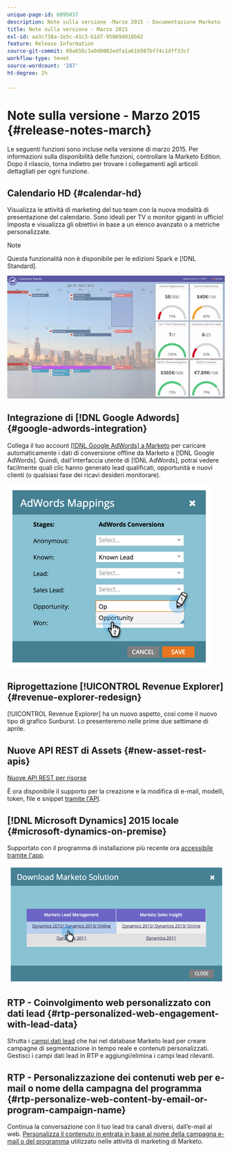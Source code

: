 ```yaml
---
unique-page-id: 6095037
description: Note sulla versione -Marzo 2015 - Documentazione Marketo - Documentazione del prodotto
title: Note sulla versione - Marzo 2015
exl-id: aa3c738a-2e5c-41c3-b1d7-95869dd10b02
feature: Release Information
source-git-commit: 09a656c3a0d0002edfa1a61b987bff4c1dff33cf
workflow-type: tm+mt
source-wordcount: '287'
ht-degree: 2%

---
```


# Note sulla versione - Marzo 2015 {#release-notes-march}

Le seguenti funzioni sono incluse nella versione di marzo 2015. Per informazioni sulla disponibilità delle funzioni, controllare la Marketo Edition. Dopo il rilascio, torna indietro per trovare i collegamenti agli articoli dettagliati per ogni funzione.

## Calendario HD {#calendar-hd}

Visualizza le attività di marketing del tuo team con la nuova modalità di presentazione del calendario. Sono ideali per TV o monitor giganti in ufficio! Imposta e visualizza gli obiettivi in base a un elenco avanzato o a metriche personalizzate.

>[!NOTE]
>
>Questa funzionalità non è disponibile per le edizioni Spark e [!DNL Standard].

![](assets/image2015-3-23-11-3a39-3a15.png)

## Integrazione di [!DNL Google Adwords] {#google-adwords-integration}

Collega il tuo account [[!DNL Google AdWords]  a Marketo](/help/marketo/product-docs/administration/additional-integrations/add-google-adwords-as-a-launchpoint-service.md) per caricare automaticamente i dati di conversione offline da Marketo a [!DNL Google AdWords]. Quindi, dall&#39;interfaccia utente di [!DNL AdWords], potrai vedere facilmente quali clic hanno generato lead qualificati, opportunità e nuovi clienti (o qualsiasi fase dei ricavi desideri monitorare).

![](assets/image2015-3-23-11-3a50-3a55.png)

## Riprogettazione [!UICONTROL Revenue Explorer] {#revenue-explorer-redesign}

[!UICONTROL Revenue Explorer] ha un nuovo aspetto, così come il nuovo tipo di grafico Sunburst. Lo presenteremo nelle prime due settimane di aprile.

## Nuove API REST di Assets {#new-asset-rest-apis}

[Nuove API REST per risorse](https://experienceleague.adobe.com/it/docs/marketo-developer/marketo/rest/assets/assets)

È ora disponibile il supporto per la creazione e la modifica di e-mail, modelli, token, file e snippet [tramite l&#39;API](https://developer.adobe.com/marketo-apis/api/asset/).

## [!DNL Microsoft Dynamics] 2015 locale {#microsoft-dynamics-on-premise}

Supportato con il programma di installazione più recente ora [accessibile tramite l&#39;app](/help/marketo/product-docs/crm-sync/microsoft-dynamics-sync/sync-setup/update-the-marketo-solution-for-microsoft-dynamics.md).

![](assets/image2015-3-23-11-3a47-3a16.png)

## RTP - Coinvolgimento web personalizzato con dati lead {#rtp-personalized-web-engagement-with-lead-data}

Sfrutta i [campi dati lead](/help/marketo/product-docs/web-personalization/using-web-segments/manage-person-data.md) che hai nel database Marketo lead per creare campagne di segmentazione in tempo reale e contenuti personalizzati. Gestisci i campi dati lead in RTP e aggiungi/elimina i campi lead rilevanti.

## RTP - Personalizzazione dei contenuti web per e-mail o nome della campagna del programma {#rtp-personalize-web-content-by-email-or-program-campaign-name}

Continua la conversazione con il tuo lead tra canali diversi, dall’e-mail al web. [Personalizza il contenuto in entrata in base al nome della campagna e-mail o del programma](/help/marketo/product-docs/web-personalization/using-web-segments/web-segments.md) utilizzato nelle attività di marketing di Marketo.
